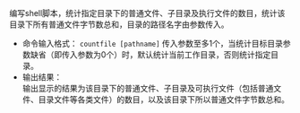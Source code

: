 编写shell脚本，统计指定目录下的普通文件、子目录及执行文件的数目，统计该目录下所有普通文件字节数总和，目录的路径名字由参数传入。  
* 命令输入格式：
  ```countfile [pathname]```
  传入参数至多1个，当统计目标目录参数缺省（即传入参数为0个）时，默认统计当前工作目录，否则统计指定目录。
* 输出结果：  
  输出显示的结果为该目录下的普通文件、子目录及可执行文件（包括普通文件、目录文件等各类文件）的数目，以及该目录下所以普通文件字节数总和。

